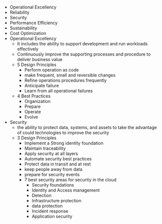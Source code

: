 - Operational Excellency
- Reliability
- Security
- Performance Efficiency
- Sustainability
- Cost Optimization
- Operational Excellency
	- It includes the ability to support development and run workloads effectively 
	- Continuously improve the supporting processes and procedure to deliver business value
	- 5 Design Principles
		- Perform operation as code
		- make frequent, small and reversible changes
		- Refine operations procedures frequently
		- Anticipate failure
		- Learn from all operational failures
	 - 4 Best Practices
		 - Organization
		 - Prepare
		 - Operate
		 - Evolve
-  Security
	- the ability to protect data, systems, and assets to take the advantage of could technologies to improve the security
	- 3 Design Principles
		- Implement a Strong identity foundation
		- Maintain traceability
		- Apply security at all layers
		- Automate security best practices
		- Protect data in transit and at rest
		- keep people away from data
		- prepare for security events
		- 7 best security areas for security in the cloud
			- Security foundations
			- Identity and Access management
			- Detection
			- Infrastructure protection
			- data protection
			- Incident response
			- Application security